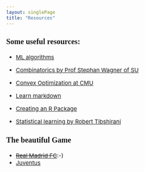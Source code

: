 ```yaml
---
layout: singlePage
title: "Resources"
---
```


<style type="text/css">

body{ /* Normal  */
      font-size: 15px;
  }
td {  /* Table  */
  font-size: 8px;
}
h1.title {
  font-size: 38px;
  color: DarkRed;
}
h1 { /* Header 1 */
  font-size: 28px;
  color: DarkBlue;
}
h2 { /* Header 2 */
    font-size: 22px;
}
h3 { /* Header 3 */
  font-size: 20px;
  font-family: "Times New Roman", Times, serif;
}
code.r{ /* Code block */
    font-size: 12px;
}
pre { /* Code block - determines code spacing between lines */
    font-size: 14px;
}
</style>

### Some useful resources:
    
  - [ML algorithms](https://www.analyticsvidhya.com/blog/2017/09/common-machine-learning-algorithms)
  
  - [Combinatorics by Prof Stephan Wagner of SU ](http://math.sun.ac.za/~swagner/Strathmore.html)
  
  - [Convex Optimization at CMU](http://www.stat.cmu.edu/~ryantibs/convexopt/)
  
  - [Learn markdown](http://www.markdowntutorial.com)
  
  - [Creating an R Package](http://web.mit.edu/insong/www/pdf/rpackage_instructions.pdf)
  
  - [Statistical learning by Robert Tibshirani](http://www-bcf.usc.edu/~gareth/ISL/)
    
  
### The beautiful Game

  - [~~Real Madrid FC~~](https://www.realmadrid.com/en):-)
  - [Juventus](http://www.juventus.com/en/)
